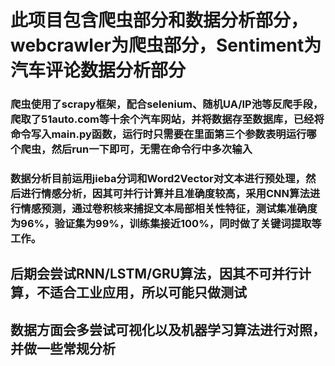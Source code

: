 # 此项目包含爬虫部分和数据分析部分，webcrawler为爬虫部分，Sentiment为汽车评论数据分析部分
### 爬虫使用了scrapy框架，配合selenium、随机UA/IP池等反爬手段，爬取了51auto.com等十余个汽车网站，并将数据存至数据库，已经将命令写入main.py函数，运行时只需要在里面第三个参数表明运行哪个爬虫，然后run一下即可，无需在命令行中多次输入
###  数据分析目前运用jieba分词和Word2Vector对文本进行预处理，然后进行情感分析，因其可并行计算并且准确度较高，采用CNN算法进行情感预测，通过卷积核来捕捉文本局部相关性特征，测试集准确度为96%，验证集为99%，训练集接近100%，同时做了关键词提取等工作。

## 后期会尝试RNN/LSTM/GRU算法，因其不可并行计算，不适合工业应用，所以可能只做测试
## 数据方面会多尝试可视化以及机器学习算法进行对照，并做一些常规分析
